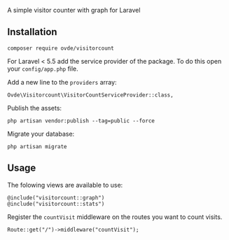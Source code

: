 A simple visitor counter with graph for Laravel

## Installation

    composer require ovde/visitorcount

For Laravel < 5.5 add the service provider of the package. To do this open your `config/app.php` file.

Add a new line to the `providers` array:

	Ovde\Visitorcount\VisitorCountServiceProvider::class,
	

Publish the assets:

    php artisan vendor:publish --tag=public --force
    
Migrate your database:

    php artisan migrate
    
## Usage

The folowing views are available to use:

    @include("visitorcount::graph")
    @include("visitorcount::stats")
    
Register the `countVisit` middleware on the routes you want to count visits.

    Route::get("/")->middleware("countVisit");
